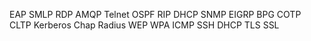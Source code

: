 EAP
SMLP
RDP
AMQP
Telnet
OSPF
RIP
DHCP
SNMP
EIGRP
BPG
COTP
CLTP
Kerberos
Chap
Radius
WEP
WPA
ICMP
SSH
DHCP
TLS
SSL

